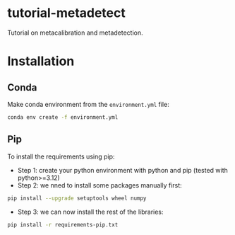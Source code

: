 # tutorial-metadetect

Tutorial on metacalibration and metadetection.


# Installation

## Conda
Make conda environment from the `environment.yml` file:
```bash
conda env create -f environment.yml
```

## Pip
To install the requirements using pip:
- Step 1: create your python environment with python and pip (tested with python>=3.12)
- Step 2: we nned to install some packages manually first:
```bash
pip install --upgrade setuptools wheel numpy
```
- Step 3: we can now install the rest of the libraries:
```bash
pip install -r requirements-pip.txt
```
